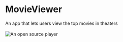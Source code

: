# MovieViewer
An app that lets users view the top movies in theaters <br/> <br/>
![An open source player](http://i.imgur.com/nxEMcHw.gifv)

